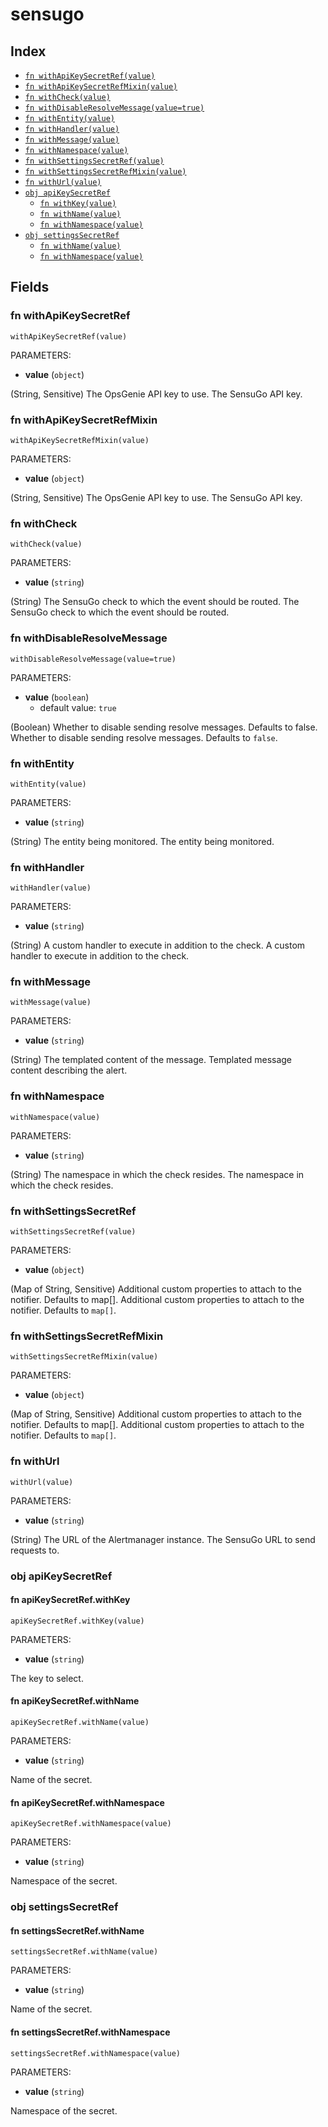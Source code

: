 # sensugo



## Index

* [`fn withApiKeySecretRef(value)`](#fn-withapikeysecretref)
* [`fn withApiKeySecretRefMixin(value)`](#fn-withapikeysecretrefmixin)
* [`fn withCheck(value)`](#fn-withcheck)
* [`fn withDisableResolveMessage(value=true)`](#fn-withdisableresolvemessage)
* [`fn withEntity(value)`](#fn-withentity)
* [`fn withHandler(value)`](#fn-withhandler)
* [`fn withMessage(value)`](#fn-withmessage)
* [`fn withNamespace(value)`](#fn-withnamespace)
* [`fn withSettingsSecretRef(value)`](#fn-withsettingssecretref)
* [`fn withSettingsSecretRefMixin(value)`](#fn-withsettingssecretrefmixin)
* [`fn withUrl(value)`](#fn-withurl)
* [`obj apiKeySecretRef`](#obj-apikeysecretref)
  * [`fn withKey(value)`](#fn-apikeysecretrefwithkey)
  * [`fn withName(value)`](#fn-apikeysecretrefwithname)
  * [`fn withNamespace(value)`](#fn-apikeysecretrefwithnamespace)
* [`obj settingsSecretRef`](#obj-settingssecretref)
  * [`fn withName(value)`](#fn-settingssecretrefwithname)
  * [`fn withNamespace(value)`](#fn-settingssecretrefwithnamespace)

## Fields

### fn withApiKeySecretRef

```jsonnet
withApiKeySecretRef(value)
```

PARAMETERS:

* **value** (`object`)

(String, Sensitive) The OpsGenie API key to use.
The SensuGo API key.
### fn withApiKeySecretRefMixin

```jsonnet
withApiKeySecretRefMixin(value)
```

PARAMETERS:

* **value** (`object`)

(String, Sensitive) The OpsGenie API key to use.
The SensuGo API key.
### fn withCheck

```jsonnet
withCheck(value)
```

PARAMETERS:

* **value** (`string`)

(String) The SensuGo check to which the event should be routed.
The SensuGo check to which the event should be routed.
### fn withDisableResolveMessage

```jsonnet
withDisableResolveMessage(value=true)
```

PARAMETERS:

* **value** (`boolean`)
   - default value: `true`

(Boolean) Whether to disable sending resolve messages. Defaults to false.
Whether to disable sending resolve messages. Defaults to `false`.
### fn withEntity

```jsonnet
withEntity(value)
```

PARAMETERS:

* **value** (`string`)

(String) The entity being monitored.
The entity being monitored.
### fn withHandler

```jsonnet
withHandler(value)
```

PARAMETERS:

* **value** (`string`)

(String) A custom handler to execute in addition to the check.
A custom handler to execute in addition to the check.
### fn withMessage

```jsonnet
withMessage(value)
```

PARAMETERS:

* **value** (`string`)

(String) The templated content of the message.
Templated message content describing the alert.
### fn withNamespace

```jsonnet
withNamespace(value)
```

PARAMETERS:

* **value** (`string`)

(String) The namespace in which the check resides.
The namespace in which the check resides.
### fn withSettingsSecretRef

```jsonnet
withSettingsSecretRef(value)
```

PARAMETERS:

* **value** (`object`)

(Map of String, Sensitive) Additional custom properties to attach to the notifier. Defaults to map[].
Additional custom properties to attach to the notifier. Defaults to `map[]`.
### fn withSettingsSecretRefMixin

```jsonnet
withSettingsSecretRefMixin(value)
```

PARAMETERS:

* **value** (`object`)

(Map of String, Sensitive) Additional custom properties to attach to the notifier. Defaults to map[].
Additional custom properties to attach to the notifier. Defaults to `map[]`.
### fn withUrl

```jsonnet
withUrl(value)
```

PARAMETERS:

* **value** (`string`)

(String) The URL of the Alertmanager instance.
The SensuGo URL to send requests to.
### obj apiKeySecretRef


#### fn apiKeySecretRef.withKey

```jsonnet
apiKeySecretRef.withKey(value)
```

PARAMETERS:

* **value** (`string`)

The key to select.
#### fn apiKeySecretRef.withName

```jsonnet
apiKeySecretRef.withName(value)
```

PARAMETERS:

* **value** (`string`)

Name of the secret.
#### fn apiKeySecretRef.withNamespace

```jsonnet
apiKeySecretRef.withNamespace(value)
```

PARAMETERS:

* **value** (`string`)

Namespace of the secret.
### obj settingsSecretRef


#### fn settingsSecretRef.withName

```jsonnet
settingsSecretRef.withName(value)
```

PARAMETERS:

* **value** (`string`)

Name of the secret.
#### fn settingsSecretRef.withNamespace

```jsonnet
settingsSecretRef.withNamespace(value)
```

PARAMETERS:

* **value** (`string`)

Namespace of the secret.